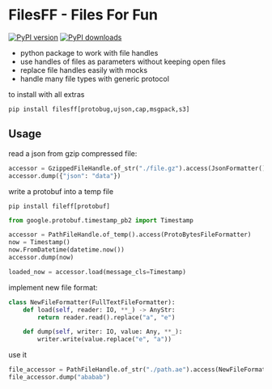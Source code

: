 # FilesFF - Files For Fun

[![PyPI version](https://img.shields.io/pypi/v/filesff.svg)](https://pypi.python.org/pypi/filesff/) [![PyPI downloads](https://img.shields.io/pypi/dm/filesff.svg)](https://pypi.python.org/pypi/filesff/)

* python package to work with file handles
* use handles of files as parameters without keeping open files
* replace file handles easily with mocks
* handle many file types with generic protocol

to install with all extras

```shell
pip install filesff[protobug,ujson,cap,msgpack,s3]
```

## Usage

read a json from gzip compressed file:

```python
accessor = GzippedFileHandle.of_str("./file.gz").access(JsonFormatter())
accessor.dump({"json": "data"})
```

write a protobuf into a temp file
```shell
pip install fileff[protobuf]
```

```python
from google.protobuf.timestamp_pb2 import Timestamp

accessor = PathFileHandle.of_temp().access(ProtoBytesFileFormatter)
now = Timestamp()
now.FromDatetime(datetime.now())
accessor.dump(now)

loaded_now = accessor.load(message_cls=Timestamp)
```

implement new file format:

```python
class NewFileFormatter(FullTextFileFormatter):
    def load(self, reader: IO, **_) -> AnyStr:
        return reader.read().replace("a", "e")

    def dump(self, writer: IO, value: Any, **_):
        writer.write(value.replace("e", "a"))
```

use it 
```python
file_accessor = PathFileHandle.of_str("./path.ae").access(NewFileFormatter())
file_accessor.dump("ababab")
```


